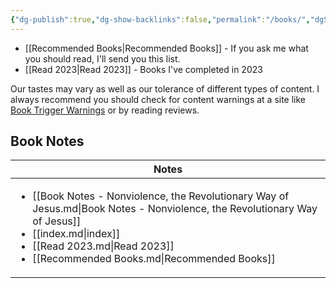 ```yaml
---
{"dg-publish":true,"dg-show-backlinks":false,"permalink":"/books/","dgShowBacklinks":false,"dgPassFrontmatter":true}
---
```



* [[Recommended Books\|Recommended Books]] - If you ask me what you should read, I'll send you this list.
* [[Read 2023\|Read 2023]] - Books I've completed in 2023

Our tastes may vary as well as our tolerance of different types of content. I always recommend you should check for content warnings at a site like [Book Trigger Warnings](https://www.booktriggerwarnings.com/Welcome) or by reading reviews.

## Book Notes

| Notes                                                                                                                                                                                                                                                               |
| ------------------------------------------------------------------------------------------------------------------------------------------------------------------------------------------------------------------------------------------------------------------- |
| <ul><li>[[Book Notes - Nonviolence, the Revolutionary Way of Jesus.md\\|Book Notes - Nonviolence, the Revolutionary Way of Jesus]]</li><li>[[index.md\\|index]]</li><li>[[Read 2023.md\\|Read 2023]]</li><li>[[Recommended Books.md\\|Recommended Books]]</li></ul> |
